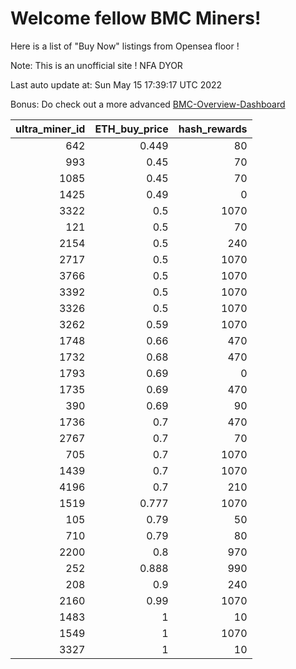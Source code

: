 # Welcome fellow BMC Miners!
Here is a list of "Buy Now" listings from Opensea floor !

Note: This is an unofficial site ! NFA DYOR

Last auto update at: Sun May 15 17:39:17 UTC 2022

Bonus: Do check out a more advanced [BMC-Overview-Dashboard](https://dune.com/defifunk/BMC-Overview-Dashboard)


|   ultra_miner_id |   ETH_buy_price |   hash_rewards |
|-----------------:|----------------:|---------------:|
|              642 |           0.449 |             80 |
|              993 |           0.45  |             70 |
|             1085 |           0.45  |             70 |
|             1425 |           0.49  |              0 |
|             3322 |           0.5   |           1070 |
|              121 |           0.5   |             70 |
|             2154 |           0.5   |            240 |
|             2717 |           0.5   |           1070 |
|             3766 |           0.5   |           1070 |
|             3392 |           0.5   |           1070 |
|             3326 |           0.5   |           1070 |
|             3262 |           0.59  |           1070 |
|             1748 |           0.66  |            470 |
|             1732 |           0.68  |            470 |
|             1793 |           0.69  |              0 |
|             1735 |           0.69  |            470 |
|              390 |           0.69  |             90 |
|             1736 |           0.7   |            470 |
|             2767 |           0.7   |             70 |
|              705 |           0.7   |           1070 |
|             1439 |           0.7   |           1070 |
|             4196 |           0.7   |            210 |
|             1519 |           0.777 |           1070 |
|              105 |           0.79  |             50 |
|              710 |           0.79  |             80 |
|             2200 |           0.8   |            970 |
|              252 |           0.888 |            990 |
|              208 |           0.9   |            240 |
|             2160 |           0.99  |           1070 |
|             1483 |           1     |             10 |
|             1549 |           1     |           1070 |
|             3327 |           1     |             10 |